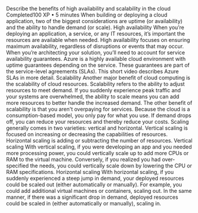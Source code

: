Describe the benefits of high availability and scalability in the cloud
Completed100 XP
•	5 minutes
When building or deploying a cloud application, two of the biggest considerations are uptime (or availability) and the ability to handle demand (or scale).
High availability
When you’re deploying an application, a service, or any IT resources, it’s important the resources are available when needed. High availability focuses on ensuring maximum availability, regardless of disruptions or events that may occur.
When you’re architecting your solution, you’ll need to account for service availability guarantees. Azure is a highly available cloud environment with uptime guarantees depending on the service. These guarantees are part of the service-level agreements (SLAs).
This short video describes Azure SLAs in more detail.
Scalability
Another major benefit of cloud computing is the scalability of cloud resources. Scalability refers to the ability to adjust resources to meet demand. If you suddenly experience peak traffic and your systems are overwhelmed, the ability to scale means you can add more resources to better handle the increased demand.
The other benefit of scalability is that you aren't overpaying for services. Because the cloud is a consumption-based model, you only pay for what you use. If demand drops off, you can reduce your resources and thereby reduce your costs.
Scaling generally comes in two varieties: vertical and horizontal. Vertical scaling is focused on increasing or decreasing the capabilities of resources. Horizontal scaling is adding or subtracting the number of resources.
Vertical scaling
With vertical scaling, if you were developing an app and you needed more processing power, you could vertically scale up to add more CPUs or RAM to the virtual machine. Conversely, if you realized you had over-specified the needs, you could vertically scale down by lowering the CPU or RAM specifications.
Horizontal scaling
With horizontal scaling, if you suddenly experienced a steep jump in demand, your deployed resources could be scaled out (either automatically or manually). For example, you could add additional virtual machines or containers, scaling out. In the same manner, if there was a significant drop in demand, deployed resources could be scaled in (either automatically or manually), scaling in.

